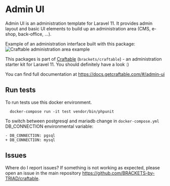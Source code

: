 # Admin UI

Admin UI is an administration template for Laravel 11. It provides admin layout and basic UI elements to build up an administration area (CMS, e-shop, back-office, ...).

Example of an administration interface built with this package:
![Craftable administration area example](https://docs.getcraftable.com/assets/posts-crud.png "Craftable administration area example")

This packages is part of [Craftable](https://github.com/BRACKETS-by-TRIAD/craftable) (`brackets/craftable`) - an administration starter kit for Laravel 11. You should definitely have a look :)

You can find full documentation at https://docs.getcraftable.com/#/admin-ui

## Run tests

To run tests use this docker environment.

```shell
  docker-compose run -it test vendor/bin/phpunit
```

To switch between postgresql and mariadb change in `docker-compose.yml` DB_CONNECTION environmental variable:

```git
- DB_CONNECTION: pgsql
+ DB_CONNECTION: mysql
```

## Issues
Where do I report issues?
If something is not working as expected, please open an issue in the main repository https://github.com/BRACKETS-by-TRIAD/craftable.
